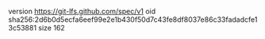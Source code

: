version https://git-lfs.github.com/spec/v1
oid sha256:2d6b0d5ecfa6eef99e2e1b430f50d7c43fe8df8037e86c33fadadcfe13c53881
size 162
